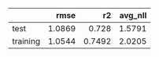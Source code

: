 |          |   rmse |     r2 |   avg_nll |
|:---------|-------:|-------:|----------:|
| test     | 1.0869 | 0.728  |    1.5791 |
| training | 1.0544 | 0.7492 |    2.0205 |